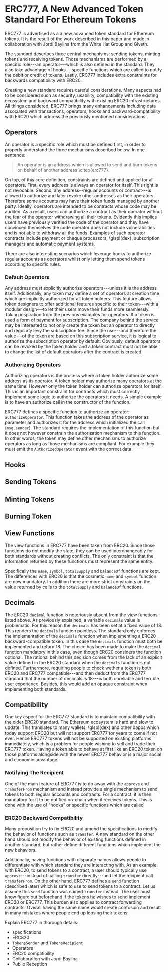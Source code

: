 # ERC777, A New Advanced Token Standard For Ethereum Tokens

ERC777 is advertised as a a new advanced token standard for Ethereum tokens. It is the result of the work described in this paper and made in collaboration with Jordi Baylina from the White Hat Group and Giveth.

The standard describes three central mechanisms: sending tokens, minting tokens and receiving tokens. Those mechanisms are performed by a specific role---an operator---which is also defined in the standard. They also take advantage of hooks---specific functions which are called to notify the debit or credit of tokens. Lastly, ERC777 includes extra constraints for backwards compatibility with ERC20.

Creating a new standard requires careful considerations. Many aspects had to be considered such as security, usability, compatibility with the existing ecosystem and backward compatibility with existing ERC20 infrastructures. All things considered, ERC777 brings many enhancements including data associated with transactions, operators, hooks and backward-compatibility with ERC20 which address the previously mentioned considerations.

## Operators

An operator is a specific role which must be defined first, in order to properly understand the three mechanisms described below. In one sentence:

> An operator is an address which is allowed to send and burn tokens on behalf of another address \citep{erc777}.

On top, of this core definition, constraints are defined and applied for all operators. First, every address is always an operator for itself. This right is not revocable. Second, any address--regular accounts or contract---is allowed to authorize and later revoke other addresses as their operators. Therefore some accounts may have their token funds managed by another party. Ideally, operators are intended to be contracts whose code may be audited. As a result, users can authorize a contract as their operator without the fear of the operator withdrawing all their tokens. Evidently this implies users have previously verified the code of the operator and they have convinced themselves the code operator does not include vulnerabilities and is not able to withdraw all the funds. Examples of such operator contracts include payment or cheque processors, \glspl{dex}, subscription managers and automatic payment systems.

There are also interesting scenarios which leverage hooks to authorize regular accounts as operators whilst only letting them spend tokens according to specific rules.

### Default Operators

Any address must explicitly authorize operators---unless it is the address itself. Additionally, any token may define a set of operators at creation time which are implicitly authorized for all token holders. This feature allows token designers to offer additional features specific to their token---with a modular design---to let their users move their funds more seamlessly. Taking inspiration from the previous examples for operators. If a token is used a form of payment for subscription. The company behind the service may be interested to not only create the token but an operator to directly and regularly levy the subscription fee. Since the use---and therefore the value---of the token are based on this subscription service, it is logical to authorize the subscription operator by default. Obviously, default operators can be revoked by the token holder and a token contract must not be able to change the list of default operators after the contract is created.

### Authorizing Operators

Authorizing operators is the process where a token holder authorize some address as its operator. A token holder may authorize many operators at the same time. However only the token holder can authorize operators for itself. This is an important constraint for contracts which must correctly implement some logic to authorize the operators it needs. A simple example is to have an authorize call in the constructor of the function.

ERC777 defines a specific function to authorize an operator: `authorizeOperator`. This function takes the address of the operator as parameter and authorizes it for the address which initialized the call (`msg.sender`). The standard requires the implementation of this function but it does not however constrain the authorization mechanism to this function. In other words, the token may define other mechanisms to authorize operators as long as those mechanisms are compliant. For example they must emit the `AuthorizedOperator` event with the correct data.

## Hooks

## Sending Tokens

## Minting Tokens

## Burning Token

## View Functions

The view functions in ERC777 have been taken from ERC20. Since those functions do not modify the state, they can be used interchangeably for both standards without creating conflicts. The only constraint is that the information returned by these functions must represent the same entity.

Specifically the `name`, `symbol`, `totalSupply` and `balanceOf` functions are kept. The differences with ERC20 is that the cosmetic `name` and `symbol` function are now mandatory. In addition there are more strict constraints on the value returned by calls to the `totalSupply` and `balanceOf` functions.

## Decimals

The ERC20 `decimal` function is notoriously absent from the view functions listed above. As previously explained, a variable `decimals` value is problematic. For this reason the `decimals` has been set at a fixed value of $18$. This renders the `decimals` function pointless. The standard only enforces the implementation of the `decimals` function when implementing a ERC20 backward-compatible token. In this case the `decimals` function must both be implemented and return $18$. The choice has been made to make the `decimal` function mandatory in this case, even though ERC20 considers the function optional. The rational behind this decision comes from the lack of an explicit value defined in the ERC20 standard when the `decimals` function is not defined. Furthermore, requiring people to check wether a token is both ERC20 and ERC777 compatible---and then deduct from the ERC777 standard that the number of decimals is $18$---is both unreliable and terrible user experience. Besides, this would add an opaque constraint when implementing both standards.

## Compatibility

One key aspect for the ERC777 standard is to maintain compatibility with the older ERC20 standard. The Ethereum ecosystem is hard and slow to update. This translates to many wallets, \glspl{dex} and other dapps which today support ERC20 but will not support ERC777 for years to come if not ever. Hence ERC777 tokens will not be supported on existing platforms immediately, which is a problem for people wishing to sell and trade their ERC777 token. Having a token able to behave at first like an ERC20 token on those platforms alongside with the newer ERC777 behavior is a major social and economic advantage.

### Notifying The Recipient

One of the main feature of ERC777 is to do away with the `approve` and `transferFrom` mechanism and instead provide a single mechanism to send tokens to both regular accounts and contracts. For a contract, it is then mandatory for it to be notified on-chain when it receives tokens. This is done with the use of "hooks" or specific functions which are called

### ERC20 Backward Compatibility

Many proposition try to fix ERC20 and amend the specifications to modify the behavior of functions such as `transfer`. A new standard on the other hand should not modify the behavior of existing functions defined in another standard, but rather define different functions which implement the new behaviors.

Additionally, having functions with disparate names allows people to differentiate with which standard they are interacting with. As an example, with ERC20, to send tokens to a contract, a user should typically use `approve`---instead of calling `transfer` directly---and let the recipient call `transferFrom`. On the other hand, ERC777 defines a `send` function (described later) which is safe to use to send tokens to a contract. Let us assume this `send` function was named `transfer` instead. The user must know figure out beforehand if the tokens he wishes to send implement ERC20 or ERC777. This burden also applies to contract forwarding contracts. Overall having the same name would create confusion and result in many mistakes where people end up loosing their tokens.




Explain ERC777 in thorough details:

 - specifications
 - ERC820
 - `TokensSender` and `TokensRecipient`
 - Operators
 - ERC20 compatibility
 - Collaboration with Jordi Baylina
 - Public Reception
